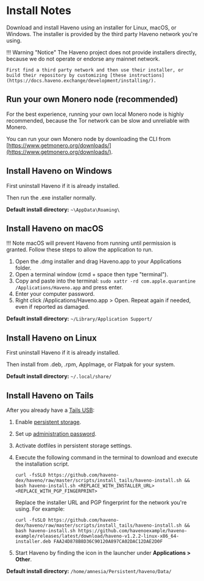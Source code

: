 # Install Notes

Download and install Haveno using an installer for Linux, macOS, or Windows. The installer is provided by the third party Haveno network you're using.

!!! Warning "Notice"
    The Haveno project does not provide installers directly, because we do not operate or endorse any mainnet network.

    First find a third party network and then use their installer, or build their repository by customizing [these instructions](https://docs.haveno.exchange/development/installing/).


## Run your own Monero node (recommended)

For the best experience, running your own local Monero node is highly recommended, because the Tor network can be slow and unreliable with Monero.

You can run your own Monero node by downloading the CLI from [https://www.getmonero.org/downloads/](https://www.getmonero.org/downloads/).

## Install Haveno on Windows

First uninstall Haveno if it is already installed.

Then run the .exe installer normally.

**Default install directory:** `~\AppData\Roaming\`

## Install Haveno on macOS

!!! Note
    macOS will prevent Haveno from running until permission is granted. Follow these steps to allow the application to run.

1. Open the .dmg installer and drag Haveno.app to your Applications folder.
2. Open a terminal window (cmd + space then type "terminal").
3. Copy and paste into the terminal: `sudo xattr -rd com.apple.quarantine /Applications/Haveno.app` and press enter.
4. Enter your computer password.
5. Right click /Applications/Haveno.app > Open. Repeat again if needed, even if reported as damaged.

**Default install directory:** `~/Library/Application Support/`

## Install Haveno on Linux

First uninstall Haveno if it is already installed.

Then install from .deb, .rpm, AppImage, or Flatpak for your system.

**Default install directory:** `~/.local/share/`

## Install Haveno on Tails

After you already have a [Tails USB](https://tails.net/install/index.en.html):

1. Enable [persistent storage](https://tails.net/doc/persistent_storage/index.en.html).
2. Set up [administration password](https://tails.net/doc/first_steps/welcome_screen/administration_password/).
3. Activate dotfiles in persistent storage settings.
4. Execute the following command in the terminal to download and execute the installation script.

    ```
    curl -fsSLO https://github.com/haveno-dex/haveno/raw/master/scripts/install_tails/haveno-install.sh && bash haveno-install.sh <REPLACE_WITH_INSTALLER_URL> <REPLACE_WITH_PGP_FINGERPRINT>
    ```
    
    Replace the installer URL and PGP fingerprint for the network you're using. For example:
    
    ```
    curl -fsSLO https://github.com/haveno-dex/haveno/raw/master/scripts/install_tails/haveno-install.sh && bash haveno-install.sh https://github.com/havenoexample/haveno-example/releases/latest/download/haveno-v1.2.2-linux-x86_64-installer.deb FAA24D878B8D36C90120A897CA02DAC12DAE2D0F
    ```
5. Start Haveno by finding the icon in the launcher under **Applications > Other**.

**Default install directory:** `/home/amnesia/Persistent/haveno/Data/`

